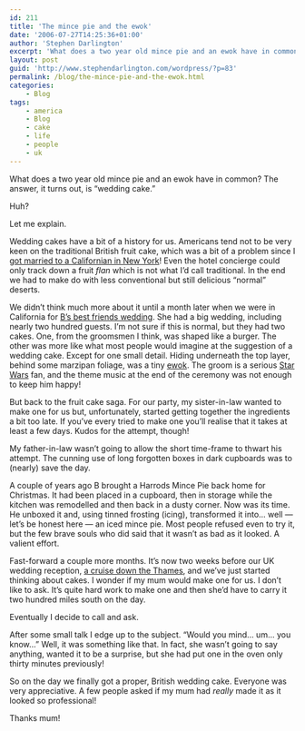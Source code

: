 ```yaml
---
id: 211
title: 'The mince pie and the ewok'
date: '2006-07-27T14:25:36+01:00'
author: 'Stephen Darlington'
excerpt: 'What does a two year old mince pie and an ewok have in common? The answer, it turns out, is "wedding cake."'
layout: post
guid: 'http://www.stephendarlington.com/wordpress/?p=83'
permalink: /blog/the-mince-pie-and-the-ewok.html
categories:
    - Blog
tags:
    - america
    - Blog
    - cake
    - life
    - people
    - uk
---
```


What does a two year old mince pie and an ewok have in common? The answer, it turns out, is “wedding cake.”

Huh?

Let me explain.

Wedding cakes have a bit of a history for us. Americans tend not to be very keen on the traditional British fruit cake, which was a bit of a problem since I [got married to a Californian in New York](http://www.zx81.org.uk/blog/the-big-day.html)! Even the hotel concierge could only track down a fruit *flan* which is not what I’d call traditional. In the end we had to make do with less conventional but still delicious “normal” deserts.

We didn’t think much more about it until a month later when we were in California for [B’s best friends wedding](http://bcuk.blogspot.com/2006/06/my-best-friends-wedding.html). She had a big wedding, including nearly two hundred guests. I’m not sure if this is normal, but they had two cakes. One, from the groomsmen I think, was shaped like a burger. The other was more like what most people would imagine at the suggestion of a wedding cake. Except for one small detail. Hiding underneath the top layer, behind some marzipan foliage, was a tiny [ewok](http://en.wikipedia.org/wiki/Ewok). The groom is a serious [Star Wars](http://starwars.wikia.com/wiki/Main_Page) fan, and the theme music at the end of the ceremony was not enough to keep him happy!

But back to the fruit cake saga. For our party, my sister-in-law wanted to make one for us but, unfortunately, started getting together the ingredients a bit too late. If you’ve every tried to make one you’ll realise that it takes at least a few days. Kudos for the attempt, though!

My father-in-law wasn’t going to allow the short time-frame to thwart his attempt. The cunning use of long forgotten boxes in dark cupboards was to (nearly) save the day.

A couple of years ago B brought a Harrods Mince Pie back home for Christmas. It had been placed in a cupboard, then in storage while the kitchen was remodelled and then back in a dusty corner. Now was its time. He unboxed it and, using tinned frosting (icing), transformed it into… well — let’s be honest here — an iced mince pie. Most people refused even to try it, but the few brave souls who did said that it wasn’t as bad as it looked. A valient effort.

Fast-forward a couple more months. It’s now two weeks before our UK wedding reception, [a cruise down the Thames](http://www.zx81.org.uk/blog//thames-cruise.html), and we’ve just started thinking about cakes. I wonder if my mum would make one for us. I don’t like to ask. It’s quite hard work to make one and then she’d have to carry it two hundred miles south on the day.

Eventually I decide to call and ask.

After some small talk I edge up to the subject. “Would you mind… um… you know…” Well, it was something like that. In fact, she wasn’t going to say anything, wanted it to be a surprise, but she had put one in the oven only thirty minutes previously!

So on the day we finally got a proper, British wedding cake. Everyone was very appreciative. A few people asked if my mum had *really* made it as it looked so professional!

Thanks mum!